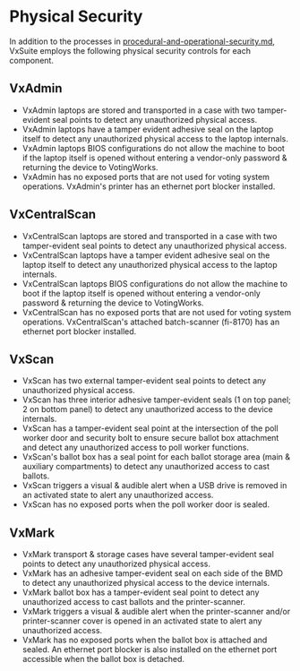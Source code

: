 # Physical Security

In addition to the processes in [procedural-and-operational-security.md](procedural-and-operational-security.md "mention"), VxSuite employs the following physical security controls for each component.

## VxAdmin

* VxAdmin laptops are stored and transported in a case with two tamper-evident seal points to detect any unauthorized physical access.
* VxAdmin laptops have a tamper evident adhesive seal on the laptop itself to detect any unauthorized physical access to the laptop internals.
* VxAdmin laptops BIOS configurations do not allow the machine to boot if the laptop itself is opened without entering a vendor-only password & returning the device to VotingWorks.
* VxAdmin has no exposed ports that are not used for voting system operations. VxAdmin's printer has an ethernet port blocker installed.

## VxCentralScan

* VxCentralScan laptops are stored and transported in a case with two tamper-evident seal points to detect any unauthorized physical access.
* VxCentralScan laptops have a tamper evident adhesive seal on the laptop itself to detect any unauthorized physical access to the laptop internals.
* VxCentralScan laptops BIOS configurations do not allow the machine to boot if the laptop itself is opened without entering a vendor-only password & returning the device to VotingWorks.
* VxCentralScan has no exposed ports that are not used for voting system operations. VxCentralScan's attached batch-scanner (fi-8170) has an ethernet port blocker installed.

## VxScan

* VxScan has two external tamper-evident seal points to detect any unauthorized physical access.
* VxScan has three interior adhesive tamper-evident seals (1 on top panel; 2 on bottom panel) to detect any unauthorized access to the device internals.
* VxScan has a tamper-evident seal point at the intersection of the poll worker door and security bolt to ensure secure ballot box attachment and detect any unauthorized access to poll worker functions.
* VxScan's ballot box has a seal point for each ballot storage area (main & auxiliary compartments) to detect any unauthorized access to cast ballots.
* VxScan triggers a visual & audible alert when a USB drive is removed in an activated state to alert any unauthorized access.
* VxScan has no exposed ports when the poll worker door is sealed.

## VxMark

* VxMark transport & storage cases have several tamper-evident seal points to detect any unauthorized physical access.
* VxMark has an adhesive tamper-evident seal on each side of the BMD to detect any unauthorized physical access to the device internals.
* VxMark ballot box has a tamper-evident seal point to detect any unauthorized access to cast ballots and the printer-scanner.
* VxMark triggers a visual & audible alert when the printer-scanner and/or printer-scanner cover is opened in an activated state to alert any unauthorized access.
* VxMark has no exposed ports when the ballot box is attached and sealed. An ethernet port blocker is also installed on the ethernet port accessible when the ballot box is detached.



